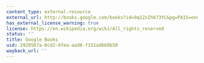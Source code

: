 ```yaml
---
content_type: external-resource
external_url: http://books.google.com/books?id=9q1ZxIhb73YC&pg=PA15=onepage
has_external_license_warning: true
license: https://en.wikipedia.org/wiki/All_rights_reserved
status: ''
title: Google Books
uid: 2929567a-0cd2-4fea-aad8-f151adb69b50
wayback_url: ''
---
```

